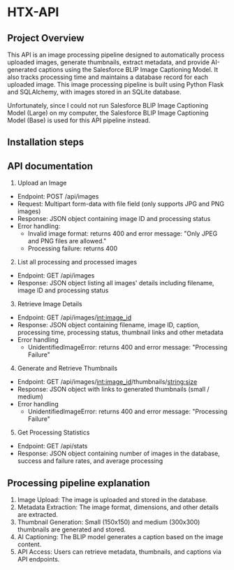 # HTX-API

## Project Overview
This API is an image processing pipeline designed to automatically process uploaded images, generate thumbnails, extract metadata, and provide AI-generated captions using the Salesforce BLIP Image Captioning Model. It also tracks processing time and maintains a database record for each uploaded image. This image processing pipeline is built using Python Flask and SQLAlchemy, with images stored in an SQLite database. 

Unfortunately, since I could not run Salesforce BLIP Image Captioning Model (Large) on my computer, the Salesforce BLIP Image Captioning Model (Base) is used for this API pipeline instead. 

## Installation steps


## API documentation
1. Upload an Image

- Endpoint: POST /api/images
- Request: Multipart form-data with file field (only supports JPG and PNG images)
- Response: JSON object containing image ID and processing status
- Error handling:
    - Invalid image format: returns 400 and error message: "Only JPEG and PNG files are allowed."
    - Processing failure: returns 400

2. List all processing and processed images
- Endpoint: GET /api/images
- Response: JSON object listing all images' details including filename, image ID and processing status

3. Retrieve Image Details

- Endpoint: GET /api/images/<int:image_id>
- Response: JSON object containing filename, image ID, caption, processing time, processing status, thumbnail links and other metadata
- Error handling
    - UnidentifiedImageError: returns 400 and error message: "Processing Failure"

4. Generate and Retrieve Thumbnails

- Endpoint: GET /api/images/<int:image_id>/thumbnails/<string:size>
- Response: JSON object with links to generated thumbnails (small / medium)
- Error handling
    - UnidentifiedImageError: returns 400 and error message: "Processing Failure"

5. Get Processing Statistics

- Endpoint: GET /api/stats
- Response: JSON object containing number of images in the database, success and failure rates, and average processing 

## Processing pipeline explanation
1. Image Upload: The image is uploaded and stored in the database.
2. Metadata Extraction: The image format, dimensions, and other details are extracted.
3. Thumbnail Generation: Small (150x150) and medium (300x300) thumbnails are generated and stored.
4. AI Captioning: The BLIP model generates a caption based on the image content.
5. API Access: Users can retrieve metadata, thumbnails, and captions via API endpoints.
